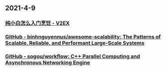 
## 2021-4-9

### [纯小白怎么入门烹饪 - V2EX](https://www.v2ex.com/t/768868)

### [GitHub - binhnguyennus/awesome-scalability: The Patterns of Scalable, Reliable, and Performant Large-Scale Systems](https://github.com/binhnguyennus/awesome-scalability)

### [GitHub - sogou/workflow: C++ Parallel Computing and Asynchronous Networking Engine](https://github.com/sogou/workflow)